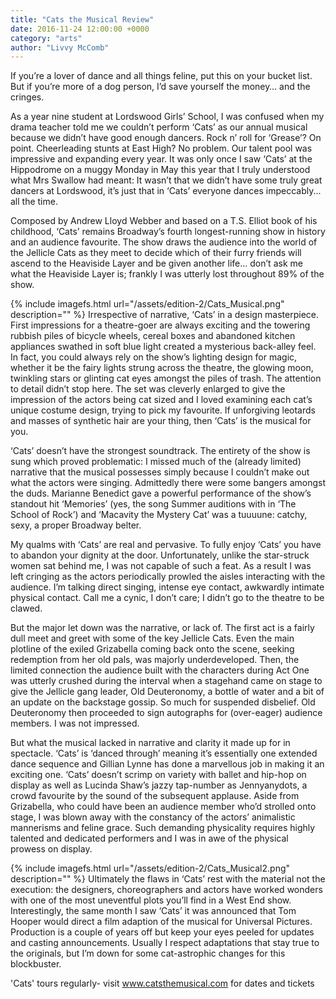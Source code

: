 ```yaml
---
title: "Cats the Musical Review"
date: 2016-11-24 12:00:00 +0000
category: "arts"
author: "Livvy McComb"
---
```


If you’re a lover of dance and all things feline, put this on your bucket list. But if you’re more of a dog person, I’d save yourself the money… and the cringes. 




As a year nine student at Lordswood Girls’ School, I was confused when my drama teacher told me we couldn’t perform ‘Cats’ as our annual musical because we didn’t have good enough dancers. Rock n’ roll for ‘Grease’? On point. Cheerleading stunts at East High? No problem. Our talent pool was impressive and expanding every year. It was only once I saw ‘Cats’ at the Hippodrome on a muggy Monday in May this year that I truly understood what Mrs Swallow had meant: It wasn’t that we didn’t have some truly great dancers at Lordswood, it’s just that in ‘Cats’ everyone dances impeccably... all the time.


Composed by Andrew Lloyd Webber and based on a T.S. Elliot book of his childhood, ‘Cats’ remains Broadway’s fourth longest-running show in history and an audience favourite. The show draws the audience into the world of the Jellicle Cats as they meet to decide which of their furry friends will ascend to the Heaviside Layer and be given another life… don’t ask me what the Heaviside Layer is; frankly I was utterly lost throughout 89% of the show. 

{% include imagefs.html url="/assets/edition-2/Cats_Musical.png" description="" %}
Irrespective of narrative, ‘Cats’ in a design masterpiece. First impressions for a theatre-goer are always exciting and the towering rubbish piles of bicycle wheels, cereal boxes and abandoned kitchen appliances swathed in soft blue light created a mysterious back-alley feel. In fact, you could always rely on the show’s lighting design for magic, whether it be the fairy lights strung across the theatre, the glowing moon, twinkling stars or glinting cat eyes amongst the piles of trash. The attention to detail didn’t stop here. The set was cleverly enlarged to give the impression of the actors being cat sized and I loved examining each cat’s unique costume design, trying to pick my favourite. If unforgiving leotards and masses of synthetic hair are your thing, then ‘Cats’ is the musical for you. 


‘Cats’ doesn’t have the strongest soundtrack. The entirety of the show is sung which proved problematic: I missed much of the (already limited) narrative that the musical possesses simply because I couldn’t make out what the actors were singing. Admittedly there were some bangers amongst the duds. Marianne Benedict gave a powerful performance of the show’s standout hit ‘Memories’ (yes, the song Summer auditions with in ‘The School of Rock’) and ‘Macavity the Mystery Cat’ was a tuuuune: catchy, sexy, a proper Broadway belter. 


My qualms with ‘Cats’ are real and pervasive. To fully enjoy ‘Cats’ you have to abandon your dignity at the door. Unfortunately, unlike the star-struck women sat behind me, I was not capable of such a feat. As a result I was left cringing as the actors periodically prowled the aisles interacting with the audience. I’m talking direct singing, intense eye contact, awkwardly intimate physical contact. Call me a cynic, I don’t care; I didn’t go to the theatre to be clawed. 


But the major let down was the narrative, or lack of. The first act is a fairly dull meet and greet with some of the key Jellicle Cats. Even the main plotline of the exiled Grizabella coming back onto the scene, seeking redemption from her old pals, was majorly underdeveloped. Then, the limited connection the audience built with the characters during Act One was utterly crushed during the interval when a stagehand came on stage to give the Jellicle gang leader, Old Deuteronomy, a bottle of water and a bit of an update on the backstage gossip. So much for suspended disbelief. Old Deuteronomy then proceeded to sign autographs for (over-eager) audience members. I was not impressed. 

But what the musical lacked in narrative and clarity it made up for in spectacle. ‘Cats’ is ‘danced through’ meaning it’s essentially one extended dance sequence and Gillian Lynne has done a marvellous job in making it an exciting one. ‘Cats’ doesn’t scrimp on variety with ballet and hip-hop on display as well as Lucinda Shaw’s jazzy tap-number as Jennyanydots, a crowd favourite by the sound of the subsequent applause. Aside from Grizabella, who could have been an audience member who’d strolled onto stage, I was blown away with the constancy of the actors’ animalistic mannerisms and feline grace. Such demanding physicality requires highly talented and dedicated performers and I was in awe of the physical prowess on display. 

{% include imagefs.html url="/assets/edition-2/Cats_Musical2.png" description="" %}
Ultimately the flaws in ‘Cats’ rest with the material not the execution: the designers, choreographers and actors have worked wonders with one of the most uneventful plots you’ll find in a West End show. Interestingly, the same month I saw ‘Cats’ it was announced that Tom Hooper would direct a film adaption of the musical for Universal Pictures. Production is a couple of years off but keep your eyes peeled for updates and casting announcements. Usually I respect adaptations that stay true to the originals, but I’m down for some cat-astrophic changes for this blockbuster. 


'Cats' tours regularly- visit www.catsthemusical.com for dates and tickets






